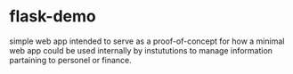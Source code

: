 # flask-demo
simple web app intended to serve as a proof-of-concept for how a minimal web app could be used internally by instututions to manage information partaining to personel or finance.
